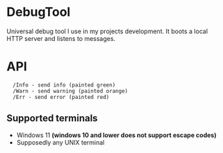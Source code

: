 # DebugTool
Universal debug tool I use in my projects development. It boots a local HTTP server and listens to messages.

# API
```
  /Info - send info (painted green)
  /Warn - send warning (painted orange)
  /Err - send error (painted red)
```
  
## Supported terminals
- Windows 11 **(windows 10 and lower does not support escape codes)**
- Supposedly any UNIX terminal
